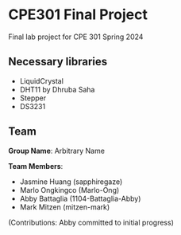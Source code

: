 # CPE301 Final Project

Final lab project for CPE 301 Spring 2024

## Necessary libraries

- LiquidCrystal
- DHT11 by Dhruba Saha
- Stepper
- DS3231

## Team

**Group Name**: Arbitrary Name

**Team Members**:

- Jasmine Huang (sapphiregaze)
- Marlo Ongkingco (Marlo-Ong)
- Abby Battaglia (1104-Battaglia-Abby)
- Mark Mitzen (mitzen-mark)

(Contributions: Abby committed to initial progress)
